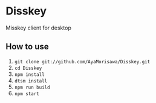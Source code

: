 Disskey
====

Misskey client for desktop

## How to use

1. `git clone git://github.com/AyaMorisawa/Disskey.git`
2. `cd Disskey`
3. `npm install`
4. `dtsm install`
5. `npm run build`
6. `npm start`